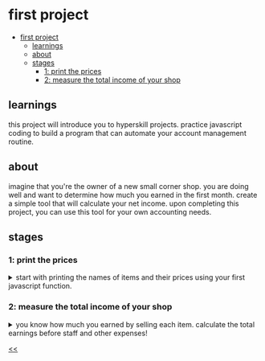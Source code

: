 # first project

- [first project](#first-project)
  - [learnings](#learnings)
  - [about](#about)
  - [stages](#stages)
    - [1: print the prices](#1-print-the-prices)
    - [2: measure the total income of your shop](#2-measure-the-total-income-of-your-shop)

## learnings 
this project will introduce you to hyperskill projects. practice javascript coding to build a program that can automate your account management routine.

## about
imagine that you're the owner of a new small corner shop. you are doing well and want to determine how much you earned in the first month. create a simple tool that will calculate your net income. upon completing this project, you can use this tool for your own accounting needs.

## stages
### 1: print the prices
<details>
<summary>start with printing the names of items and their prices using your first javascript function.</summary>

#### 1.1 description
you've recently opened a new corner shop. it is relatively small; it contains only a bubblegum, toffee, ice cream, milk chocolate, doughnuts, and pancakes.

the first version of the program will display a list of all the products with their prices.

#### 1.2 objectives
- print the `prices`: line;
- print the item names and prices from the example below. your output format should follow it.
- use `console.log()` to get the desired output. 

#### 1.3 example
**example 1**: *output at the end of this stage*
```
prices:
bubblegum: $2
toffee: $0.2
ice cream: $5
milk chocolate: $4
doughnut: $2.5
pancake: $3.2
```

</details>

### 2: measure the total income of your shop 
<details>
<summary>you know how much you earned by selling each item. calculate the total earnings before staff and other expenses!</summary>

#### 2.1 description
a month has passed since the opening of your shop. let's calculate the total earnings for this period! you know the total earned amount for each item:

item name|earned amount
:-:|:-:
`bubblegum`|`$202`
`toffee`|`$118`
`ice cream`|`$2250`
`milk chocolate`|`$1680`
`doughnut`|`$1075`
`pancake`|`$80`

**use the above data to find the total income for the first month and log the results as shown below.**

#### 2.2 objectives
in this stage, your program should:
- print the `earned amount`: line.
- print the item names and the earned amount for each of them;
- print the total earnings as shown below. replace `0.0` with the actual total sum:

```
income: $0.0
```

#### 2.3 examples
**example 1**: _output at the ned of this stage would look like below **(figures may vary)**_
```
earned amount:
bubblegum: $202
toffee: $118
ice cream: $2250
milk chocolate: $1680
doughnut: $1075
pancake: $80

income: $7777.0
```

</details>

[<<](https://github.com/eucarizan/front-end/blob/main/README.md)
<!--
:%s/\(Sample \(Input\|Output\) \d:\)\n\(.*\)/```\r\r**\1**\r```\3/gc

### 3: calculate net income
<details>
<summary>measure the shop's net income. subtract staff, electricity, and security expenses.</summary>

#### 3.1 description

#### 3.2 objectives

#### 3.3 examples

</details>
-->
